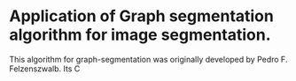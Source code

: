 # Application of Graph segmentation algorithm for image segmentation.

This algorithm for graph-segmentation was originally developed by Pedro F. Felzenszwalb. Its C